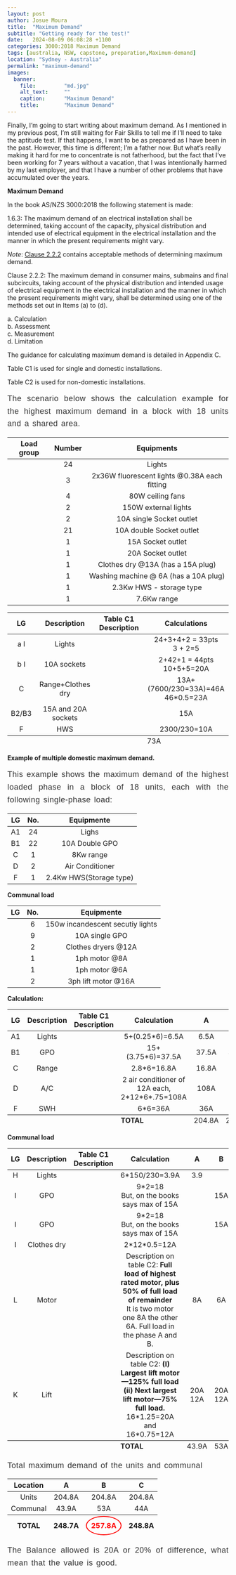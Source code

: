 ```yaml
---
layout: post
author: Josue Moura
title:  "Maximum Demand"
subtitle: "Getting ready for the test!"
date:   2024-08-09 06:08:28 +1100
categories: 3000:2018 Maximum Demand
tags: [australia, NSW, capstone, preparation,Maximum-demand]
location: "Sydney - Australia"
permalink: "maximum-demand"
images:
  banner:
    file:         "md.jpg"
    alt_text:     ""
    caption:      "Maximum Demand"
    title:        "Maximum Demand"
---
```


<style>
  .ct {
    text-align: center;
    vertical-align: middle;
  }
  .circle {
    display: inline-block;
    padding: 10px;
    border: 2px solid red;
    border-radius: 50%;
    text-align: center;
    white-space: nowrap;
    color: red;
    position: relative;
  }

  .circle:hover::after {
    content: 'Maximum demand'; /* Texto do balão */
    position: absolute;
    bottom: 150%;
    left: 50%;
    transform: translateX(-50%);
    background-color: black;
    color: white; 
    padding: 5px;
    border-radius: 5px;
    white-space: nowrap;
    font-size: 12px;
    opacity: 0;
    transition: opacity 0.3s ease;
    opacity: 1;
  }

  .circle:hover::before {
    content: '';
    position: absolute;
    bottom: 120%;
    left: 50%;
    transform: translateX(-50%);
    border-width: 5px;
    border-style: solid;
    border-color: black transparent transparent transparent;
    opacity: 1; 
  }

  .niceT {
    font-family: 'Arial', sans-serif;
    font-size: 18px;
    line-height: 1.6;
    color: #333;
    text-align: justify;
    letter-spacing: 0.5px;
    word-spacing: 2px;
    margin: 15px 0;
}
</style>

Finally, I’m going to start writing about maximum demand. As I mentioned in my previous post, I’m still waiting for Fair Skills to tell me if I’ll need to take the aptitude test. If that happens, I want to be as prepared as I have been in the past. However, this time is different; I’m a father now. But what’s really making it hard for me to concentrate is not fatherhood, but the fact that I’ve been working for 7 years without a vacation, that I was intentionally harmed by my last employer, and that I have a number of other problems that have accumulated over the years.

**Maximum Demand**

In the book AS/NZS 3000:2018 the following statement is made:


1.6.3: The maximum demand of an electrical installation shall be determined, taking account of the capacity, physical distribution and intended use of electrical equipment in the electrical installation and the manner in which the present requirements might vary.

<i>Note</i>: <u>Clause 2.2.2</u> contains acceptable methods of determining maximum demand.

Clause 2.2.2: The maximum demand in consumer mains, submains and final subcircuits, taking account of the physical distribution and intended usage of electrical equipment in the electrical installation and the manner in which the present requirements might vary, shall be determined using one of the methods set out in Items (a) to (d). 

a. Calculation  
b. Assessment  
c. Measurement  
d. Limitation  

The guidance for calculating maximum demand is detailed in Appendix C.

Table C1 is used for single and domestic installations.

Table C2 is used for non-domestic installations.

<p class="niceT">The scenario below shows the calculation example for the highest maximum demand in a block with 18 units and a shared area.</p>

<div class="table-wrapper">
  <table class="alt">
    <thead>
      <tr>
        <th>Load group</th>
        <th>Number</th>
        <th>Equipments</th>
      </tr>
    </thead>
    <tbody>
      <tr>
        <td><span class="image fit"><img src= "assets/images/capstone/md/loadgroup_light.png" alt="" /></span>
        </td>
        <td class="ct">24</td>
        <td class="ct">Lights</td>
      </tr>
      <tr>
        <td><span class="image fit"><img src= "assets/images/capstone/md/loadgroup_light.png" alt="" /></span></td>
        <td class="ct">3</td>
        <td class="ct">2x36W fluorescent lights @0.38A each fitting</td>
      </tr>
      <tr>
        <td><span class="image fit"><img src= "assets/images/capstone/md/loadgroup_light_fan.png" alt="" />
        </span></td>
        <td class="ct">4</td>
        <td class="ct">80W ceiling fans</td>
      </tr>
      <tr>
        <td><span class="image fit"><img src= "assets/images/capstone/md/loadgroup_light.png" alt="" /></span>
        </td>
        <td class="ct">2</td>
        <td class="ct">150W external lights</td>
      </tr>
      <tr>
        <td><span class="image fit"><img src= "assets/images/capstone/md/socketoutlet.png" alt="" /></span></td>
        <td class="ct">2</td>
        <td class="ct">10A single Socket outlet</td>
      </tr>
      <tr>
        <td><span class="image fit"><img src= "assets/images/capstone/md/socketoutlet.png" alt="" /></span></td>
        <td class="ct">21</td>
        <td class="ct">10A double Socket outlet</td>
      </tr>
      <tr>
        <td><span class="image fit"><img src= "assets/images/capstone/md/socketoutlet2.png" alt="" /></span></td>
        <td class="ct">1</td>
        <td class="ct">15A Socket outlet</td>
      </tr>
      <tr>
        <td><span class="image fit"><img src= "assets/images/capstone/md/socketoutlet3.png" alt="" /></span></td>
        <td class="ct">1</td>
        <td class="ct">20A Socket outlet</td>
      </tr>
      <tr>
        <td><span class="image fit"><img src= "assets/images/capstone/md/appliancemorethan10a.png" alt="" /></span></td>
        <td class="ct">1</td>
        <td class="ct">Clothes dry @13A (has a 15A plug)</td>
      </tr>
      <tr>
        <td><span class="image fit"><img src= "assets/images/capstone/md/socketoutlet.png" alt="" /></span></td>
        <td class="ct">1</td>
        <td class="ct">Washing machine @ 6A (has a 10A plug)</td>
      </tr>
      <tr>
            <td><span class="image fit"><img src= "assets/images/capstone/md/SWH.png" alt="" /></span></td>
            <td class="ct">1</td>
            <td class="ct">2.3Kw HWS - storage type</td>
      </tr>
      <tr>
        <td><span class="image fit"><img src= "assets/images/capstone/md/appliancemorethan10a.png" alt="" /></span></td>
            <td class="ct">1</td>
            <td class="ct">7.6Kw range</td>
      </tr>
    </tbody>
  </table>
</div>

<div class="table-wrapper">
  <table class="alt">
    <thead>
      <tr>
        <th>LG</th>
        <th>Description</th>
        <th>Table C1 Description</th>
        <th>Calculations</th>
      </tr>
    </thead>
    <tbody>
        <tr>
          <td class="ct">a I</td>
          <td class="ct">Lights</td>
          <td><span class="image fit"><img src= "assets/images/capstone/md/LGdescription01.png" alt="" /></span></td>
          <td class="ct">24+3+4+2 = 33pts<br />3 + 2=5 </td>
        </tr>
        <tr>
          <td class="ct">b I</td>
          <td class="ct">10A sockets</td>
          <td><span class="image fit"><img src= "assets/images/capstone/md/LGdescription02.png" alt="" /></span></td>
          <td class="ct">2+42+1 = 44pts <br />10+5+5=20A</td>
        </tr>
        <tr>
          <td class="ct">C</td>
          <td class="ct">Range+Clothes dry</td>
          <td><span class="image fit"><img src= "assets/images/capstone/md/LGdescription03.png" alt="" /></span></td>
          <td class="ct">13A+(7600/230=33A)=46A <br />46*0.5=23A </td>
        </tr>
        <tr>
          <td class="ct">B2/B3</td>
          <td class="ct">15A and 20A sockets</td>
          <td><span class="image fit"><img src= "assets/images/capstone/md/LGdescription04.png" alt="" /></span></td>
          <td class="ct">15A</td>
        </tr>
        <tr>
          <td class="ct">F</td>
          <td class="ct">HWS</td>
          <td><span class="image fit"><img src= "assets/images/capstone/md/LGdescription05.png" alt="" /></span></td>
          <td class="ct">2300/230=10A</td>
        </tr>
        <tfoot>
          <tr>
            <td colspan="3"></td>
            <td>73A</td>
          </tr>
        </tfoot>
      </tbody>
  </table>
</div>

**Example of multiple domestic maximum demand.**

<p class="niceT">This example shows the maximum demand of the highest loaded phase in a block of 18 units, each with the following single-phase load:</p>

<div class="table-wrapper">
  <table class="alt">
    <thead>
      <tr>
        <th>LG</th>
        <th>No.</th>
        <th>Equipmente</th>
      </tr>
    </thead>
    <tbody>
        <tr>
          <td class="ct">A1</td>
          <td class="ct">24</td>
          <td class="ct">Lighs</td>
        </tr>
        <tr>
          <td class="ct">B1</td>
          <td class="ct">22</td>
          <td class="ct">10A Double GPO</td>
        </tr>
        <tr>
          <td class="ct">C</td>
          <td class="ct">1</td>
          <td class="ct">8Kw range</td>
        </tr>
        <tr>
          <td class="ct">D</td>
          <td class="ct">2</td>
          <td class="ct">Air Conditioner</td>
        </tr>
        <tr>
          <td class="ct">F</td>
          <td class="ct">1</td>
          <td class="ct">2.4Kw HWS(Storage type)</td>
        </tr>
    </tbody>
  </table>
</div>

**Communal load**

<div class="table-wrapper">
  <table class="alt">
    <thead>
      <tr>
        <th>LG</th>
        <th>No.</th>
        <th>Equipmente</th>
      </tr>
    </thead>
    <tbody>
        <tr>
          <td class="ct"><span class="image fit">
            <img src= "assets/images/capstone/md/LGdescription06.png" alt="" /></span></td>
          <td class="ct">6</td>
          <td class="ct">150w incandescent secutiy lights</td>
        </tr>
        <tr>
          <td class="ct">
            <span class="image fit">
            <img src= "assets/images/capstone/md/LGdescription07.png" alt="" />
            </span>
          </td>
          <td class="ct">9</td>
          <td class="ct">10A single GPO</td>
        </tr>
        <tr>
          <td class="ct">
            <span class="image fit">
            <img src= "assets/images/capstone/md/LGdescription08.png" alt="" /></span>
          </td>
          <td class="ct">2</td>
          <td class="ct">Clothes dryers @12A</td>
        </tr>
        <tr>
          <td class="ct"><span class="image">
            <img src= "assets/images/capstone/md/LGdescription09.png" alt="" />
            </span>
          </td>
          <td class="ct">1</td>
          <td class="ct">1ph motor @8A</td>
        </tr>
        <tr>
          <td class="ct">
            <span class="image">
            <img src= "assets/images/capstone/md/LGdescription09.png" alt="" />
            </span>
          </td>
          <td class="ct">1</td>
          <td class="ct">1ph motor @6A</td>
        </tr>
        <tr>
          <td class="ct"><span class="image">
            <img src= "assets/images/capstone/md/LGdescription10.png" alt="" />
            </span>
          </td>
          <td class="ct">2</td>
          <td class="ct">3ph lift motor @16A</td>
        </tr>
    </tbody>
  </table>
</div>

**Calculation:**

<div class="table-wrapper">
  <table class="alt">
    <thead>
      <tr>
        <th>LG</th>
        <th>Description</th>
        <th>Table C1 Description</th>
        <th>Calculation</th>
        <th>A</th>
        <th>B</th>
        <th>C</th>
      </tr>
    </thead>
    <tbody>
        <tr>
          <td class="ct">A1</td>
          <td class="ct">Lights</td>
          <td class="ct"><span class="image fit"><img src= "assets/images/capstone/md/LGdescription11.png" alt="" /></span></td>
          <td class="ct">5+(0.25*6)=6.5A</td>
          <td class="ct">6.5A</td>
          <td class="ct">6.5A</td>
          <td class="ct">6.5A</td>
        </tr>
        <tr>
          <td class="ct">B1</td>
          <td class="ct">GPO</td>
          <td class="ct"><span class="image fit"><img src= "assets/images/capstone/md/LGdescription12.png" alt="" /></span></td>
          <td class="ct">15+(3.75*6)=37.5A</td>
          <td class="ct">37.5A</td>
          <td class="ct">37.5A</td>
          <td class="ct">37.5A</td>
        </tr>
        <tr>
          <td class="ct">C</td>
          <td class="ct">Range</td>
          <td class="ct"><span class="image fit"><img src= "assets/images/capstone/md/LGdescription13.png" alt="" /></span></td>
          <td class="ct">2.8*6=16.8A</td>
          <td class="ct">16.8A</td>
          <td class="ct">16.8A</td>
          <td class="ct">16.8A</td>
        </tr>
        <tr>
          <td class="ct">D</td>
          <td class="ct">A/C</td>
          <td class="ct"><span class="image fit"><img src= "assets/images/capstone/md/LGdescription14.png" alt="" /></span></td>
          <td class="ct">2 air conditioner of 12A each, 2*12*6*.75=108A</td>
          <td class="ct">108A</td>
          <td class="ct">108A</td>
          <td class="ct">108A</td>
        </tr>
        <tr>
          <td class="ct">F</td>
          <td class="ct">SWH</td>
          <td class="ct"><span class="image fit"><img src= "assets/images/capstone/md/LGdescription15.png" alt="" /></span></td>
          <td class="ct">6*6=36A</td>
          <td class="ct">36A</td>
          <td class="ct">36A</td>
          <td class="ct">36A</td>
        </tr>
        <tfoot>
          <tr>
            <td colspan="3"></td>
            <td><b>TOTAL</b></td>
            <td>204.8A</td>
            <td>204.8A</td>
            <td>204.8A</td>
          </tr>
        </tfoot>
    </tbody>
  </table>
</div>

**Communal load**

<div class="table-wrapper">
  <table class="alt">
    <thead>
      <tr>
        <th>LG</th>
        <th>Description</th>
        <th>Table C1 Description</th>
        <th>Calculation</th>
        <th>A</th>
        <th>B</th>
        <th>C</th>
      </tr>
    </thead>
    <tbody>
        <tr>
          <td class="ct">H</td>
          <td class="ct">Lights</td>
          <td class="ct"><span class="image"><img src= "assets/images/capstone/md/LGdescription16.png" alt="" /></span></td>
          <td class="ct">6*150/230=3.9A</td>
          <td class="ct">3.9</td>
          <td class="ct"></td>
          <td class="ct"></td>
        </tr>
        <tr>
          <td class="ct">I</td>
          <td class="ct">GPO</td>
          <td class="ct"><span class="image"><img src= "assets/images/capstone/md/LGdescription17.png" alt="" /></span></td>
          <td class="ct">9*2=18 <br />But, on the books says max of 15A</td>
          <td class="ct"></td>
          <td class="ct">15A</td>
          <td class="ct"></td>
        </tr>
        <tr>
          <td class="ct">I</td>
          <td class="ct">GPO</td>
          <td class="ct"><span class="image"><img src= "assets/images/LGdescription17.png" alt="" /></span></td>
          <td class="ct">9*2=18 <br />But, on the books says max of 15A</td>
          <td class="ct"></td>
          <td class="ct">15A</td>
          <td class="ct"></td>
        </tr>
        <tr>
          <td class="ct">I</td>
          <td class="ct">Clothes dry</td>
          <td class="ct"><span class="image"><img src= "assets/images/capstone/md/LGdescription18.png" alt="" /></span></td>
          <td class="ct">2*12*0.5=12A</td>
          <td class="ct"></td>
          <td class="ct"></td>
          <td class="ct">12A</td>
        </tr>
        <tr>
          <td class="ct">L</td>
          <td class="ct">Motor</td>
          <td class="ct"><span class="image"><img src= "assets/images/capstone/md/LGdescription19.png" alt="" /></span></td>
          <td class="ct">Description on table C2: <b>Full load of highest rated motor, plus 50% of full load of remainder</b>
            <br /> It is two motor one 8A the other 6A. Full load in the phase A and B.</td>
          <td class="ct">8A</td>
          <td class="ct">6A</td>
          <td class="ct"></td>
        </tr>
        <tr>
          <td class="ct">K</td>
          <td class="ct">Lift</td>
          <td class="ct"><span class="image"><img src= "assets/images/capstone/md/LGdescription20.png" alt="" /></span></td>
          <td class="ct">Description on table C2: <b>(I) Largest lift motor—125% full load <br /> (ii) Next largest lift motor—75% full load.</b> <br /> 16*1.25=20A and 16*0.75=12A</td>
          <td class="ct">20A <br/>12A</td>
          <td class="ct">20A <br/>12A</td>
          <td class="ct">20A <br/>12A</td>
        </tr>
        <tfoot>
          <tr>
            <td colspan="3"></td>
            <td><b>TOTAL</b></td>
            <td>43.9A</td>
            <td>53A</td>
            <td>44A</td>
          </tr>
        </tfoot>
    </tbody>
  </table>
</div>

<p class="niceT">Total maximum demand of the units and communal</p>

<div class="table-wrapper">
  <table class="alt">
    <thead>
      <tr>
        <th>Location</th>
        <th>A</th>
        <th>B</th>
        <th>C</th>
      </tr>
    </thead>
    <tbody>
        <tr>
          <td class="ct">Units</td>
          <td class="ct">204.8A</td>
          <td class="ct">204.8A</td>
          <td class="ct">204.8A</td>
        </tr>
        <tr>
          <td class="ct">Communal</td>
          <td class="ct">43.9A</td>
          <td class="ct">53A</td>
          <td class="ct">44A</td>
        </tr>
        <tfoot>
          <tr>
            <td class="ct"><b>TOTAL</b></td>
            <td class="ct"><b> 248.7A </b> </td>
            <td class="ct"><span class="circle"><b> 257.8A</b></span></td>
            <td class="ct"><b> 248.8A </b> </td>
          </tr>
        </tfoot>
    </tbody>
  </table>
</div>

<p class="niceT">The Balance allowed is 20A or 20% of difference, what mean that the value is good.</p>